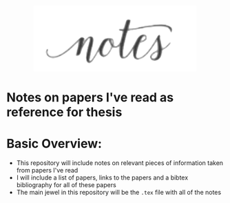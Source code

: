<p align="center"><img width=75% src="https://github.com/AranBorkum/Notes-On-Papers/blob/master/Images/notes.png"></p>

# Notes on papers I've read as reference for thesis

# Basic Overview:
  - This repository will include notes on relevant pieces of information taken from papers I've read
  - I will include a list of papers, links to the papers and a bibtex bibliography for all of these papers
  - The main jewel in this repository will be the `.tex` file with all of the notes
